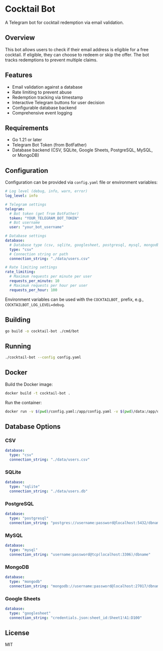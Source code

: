 # Cocktail Bot

A Telegram bot for cocktail redemption via email validation.

## Overview

This bot allows users to check if their email address is eligible for a free cocktail. If eligible, they can choose to redeem or skip the offer. The bot tracks redemptions to prevent multiple claims.

## Features

- Email validation against a database
- Rate limiting to prevent abuse
- Redemption tracking via timestamp
- Interactive Telegram buttons for user decision
- Configurable database backend
- Comprehensive event logging

## Requirements

- Go 1.21 or later
- Telegram Bot Token (from BotFather)
- Database backend (CSV, SQLite, Google Sheets, PostgreSQL, MySQL, or MongoDB)

## Configuration

Configuration can be provided via `config.yaml` file or environment variables:

```yaml
# Log level (debug, info, warn, error)
log_level: info

# Telegram settings
telegram:
  # Bot token (get from BotFather)
  token: "YOUR_TELEGRAM_BOT_TOKEN"
  # Bot username
  user: "your_bot_username"

# Database settings
database:
  # Database type (csv, sqlite, googlesheet, postgresql, mysql, mongodb)
  type: "csv"
  # Connection string or path
  connection_string: "./data/users.csv"

# Rate limiting settings
rate_limiting:
  # Maximum requests per minute per user
  requests_per_minute: 10
  # Maximum requests per hour per user
  requests_per_hour: 100
```

Environment variables can be used with the `COCKTAILBOT_` prefix, e.g., `COCKTAILBOT_LOG_LEVEL=debug`.

## Building

```bash
go build -o cocktail-bot ./cmd/bot
```

## Running

```bash
./cocktail-bot --config config.yaml
```

## Docker

Build the Docker image:

```bash
docker build -t cocktail-bot .
```

Run the container:

```bash
docker run -v $(pwd)/config.yaml:/app/config.yaml -v $(pwd)/data:/app/data cocktail-bot
```

## Database Options

### CSV

```yaml
database:
  type: "csv"
  connection_string: "./data/users.csv"
```

### SQLite

```yaml
database:
  type: "sqlite"
  connection_string: "./data/users.db"
```

### PostgreSQL

```yaml
database:
  type: "postgresql"
  connection_string: "postgres://username:password@localhost:5432/dbname"
```

### MySQL

```yaml
database:
  type: "mysql"
  connection_string: "username:password@tcp(localhost:3306)/dbname"
```

### MongoDB

```yaml
database:
  type: "mongodb"
  connection_string: "mongodb://username:password@localhost:27017/dbname"
```

### Google Sheets

```yaml
database:
  type: "googlesheet"
  connection_string: "credentials.json:sheet_id:Sheet1!A1:D100"
```

## License

MIT
